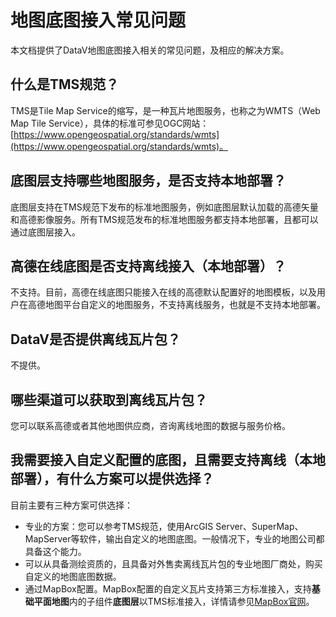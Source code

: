 # 地图底图接入常见问题

本文档提供了DataV地图底图接入相关的常见问题，及相应的解决方案。

## 什么是TMS规范？

TMS是Tile Map Service的缩写，是一种瓦片地图服务，也称之为WMTS（Web Map Tile Service），具体的标准可参见OGC网站：[https://www.opengeospatial.org/standards/wmts](https://www.opengeospatial.org/standards/wmts)。

## 底图层支持哪些地图服务，是否支持本地部署？

底图层支持在TMS规范下发布的标准地图服务，例如底图层默认加载的高德矢量和高德影像服务。所有TMS规范发布的标准地图服务都支持本地部署，且都可以通过底图层接入。

## 高德在线底图是否支持离线接入（本地部署）？

不支持。目前，高德在线底图只能接入在线的高德默认配置好的地图模板，以及用户在高德地图平台自定义的地图服务，不支持离线服务，也就是不支持本地部署。

## DataV是否提供离线瓦片包？

不提供。

## 哪些渠道可以获取到离线瓦片包？

您可以联系高德或者其他地图供应商，咨询离线地图的数据与服务价格。

## 我需要接入自定义配置的底图，且需要支持离线（本地部署），有什么方案可以提供选择？

目前主要有三种方案可供选择：

-   专业的方案：您可以参考TMS规范，使用ArcGIS Server、SuperMap、MapServer等软件，输出自定义的地图底图。一般情况下，专业的地图公司都具备这个能力。
-   可以从具备测绘资质的，且具备对外售卖离线瓦片包的专业地图厂商处，购买自定义的地图底图数据。
-   通过MapBox配置。MapBox配置的自定义瓦片支持第三方标准接入，支持**基础平面地图**内的子组件**底图层**以TMS标准接入，详情请参见[MapBox官网](https://www.mapbox.com/)。


